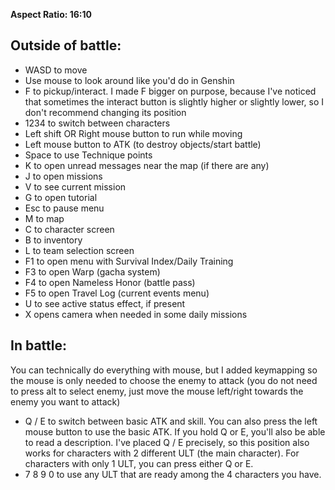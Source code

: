 **Aspect Ratio: 16:10**

## Outside of battle:
- WASD to move
- Use mouse to look around like you'd do in Genshin
- F to pickup/interact. I made F bigger on purpose, because I've noticed that sometimes the interact button is slightly higher or slightly lower, so I don't recommend changing its position
- 1234 to switch between characters
- Left shift OR Right mouse button to run while moving
- Left mouse button to ATK (to destroy objects/start battle)
- Space to use Technique points
- K to open unread messages near the map (if there are any)
- J to open missions
- V to see current mission
- G to open tutorial
- Esc to pause menu
- M to map
- C to character screen
- B to inventory
- L to team selection screen
- F1 to open menu with Survival Index/Daily Training
- F3 to open Warp (gacha system)
- F4 to open Nameless Honor (battle pass)
- F5 to open Travel Log (current events menu)
- U to see active status effect, if present
- X opens camera when needed in some daily missions

## In battle:
You can technically do everything with mouse, but I added keymapping so the mouse is only needed to choose the enemy to attack (you do not need to press alt to select enemy, just move the mouse left/right towards the enemy you want to attack)
- Q / E to switch between basic ATK and skill. You can also press the left mouse button to use the basic ATK. If you hold Q or E, you'll also be able to read a description. I've placed Q / E precisely, so this position also works for characters with 2 different ULT (the main character). For characters with only 1 ULT, you can press either Q or E.
- 7 8 9 0 to use any ULT that are ready among the 4 characters you have. 